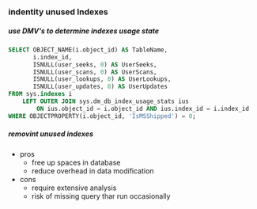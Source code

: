 ### indentity unused Indexes

##### use DMV's to determine indexes usage state
``` sql
SELECT OBJECT_NAME(i.object_id) AS TableName,
       i.index_id,
       ISNULL(user_seeks, 0) AS UserSeeks,
       ISNULL(user_scans, 0) AS UserScans,
       ISNULL(user_lookups, 0) AS UserLookups,
       ISNULL(user_updates, 0) AS UserUpdates
FROM sys.indexes i
    LEFT OUTER JOIN sys.dm_db_index_usage_stats ius
        ON ius.object_id = i.object_id AND ius.index_id = i.index_id
WHERE OBJECTPROPERTY(i.object_id, 'IsMSShipped') = 0;
```

##### removint unused indexes
+ pros
    + free up spaces in database
    + reduce overhead in data modification 
+ cons
    + require extensive analysis
    + risk of missing query thar run occasionally

